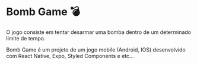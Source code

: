 # Bomb Game 💣

O jogo consiste em tentar desarmar uma bomba dentro de um determinado limite de tempo.

Bomb Game é um projeto de um jogo mobile (Android, IOS) desenvolvido com React Native, Expo, Styled Components e etc...

